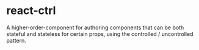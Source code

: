 # react-ctrl
A higher-order-component for authoring components that can be both stateful and stateless for certain props, using the controlled / uncontrolled pattern.
